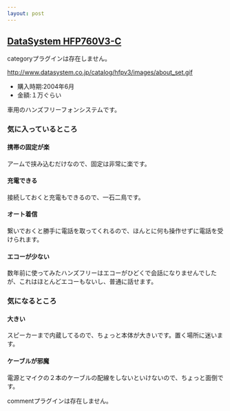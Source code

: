 ```yaml
---
layout: post
---
```

<h2><a href="http://www.datasystem.co.jp/catalog/hfpv3/index.html">DataSystem HFP760V3-C</a></h2>
<p><span class="error">categoryプラグインは存在しません。</span></p>
<p><a href="http://www.datasystem.co.jp/catalog/hfpv3/images/about_set.gif">http://www.datasystem.co.jp/catalog/hfpv3/images/about_set.gif</a></p>
<ul>
<li>購入時期:2004年6月</li>
<li>金額:１万ぐらい</li>
</ul>
<p>車用のハンズフリーフォンシステムです。</p>
<h3>気に入っているところ</h3>
<h4>携帯の固定が楽</h4>
<p>アームで挟み込むだけなので、固定は非常に楽です。</p>
<h4>充電できる</h4>
<p>接続しておくと充電もできるので、一石二鳥です。</p>
<h4>オート着信</h4>
<p>繋いでおくと勝手に電話を取ってくれるので、ほんとに何も操作せずに電話を受けられます。</p>
<h4>エコーが少ない</h4>
<p>数年前に使ってみたハンズフリーはエコーがひどくで会話になりませんでしたが、これはほとんどエコーもないし、普通に話せます。</p>
<h3>気になるところ</h3>
<h4>大きい</h4>
<p>スピーカーまで内蔵してるので、ちょっと本体が大きいです。置く場所に迷います。</p>
<h4>ケーブルが邪魔</h4>
<p>電源とマイクの２本のケーブルの配線をしないといけないので、ちょっと面倒です。</p>
<p><span class="error">commentプラグインは存在しません。</span> </p>
